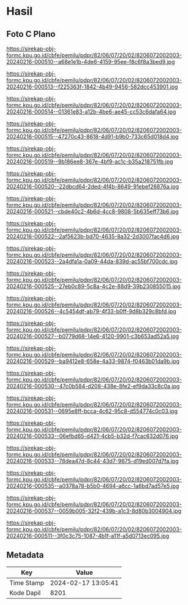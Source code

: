 # Hasil

## Foto C Plano

https://sirekap-obj-formc.kpu.go.id/cbfe/pemilu/pdpr/82/06/07/20/02/8206072002003-20240216-000510--a68e1e1b-4de6-4159-95ee-f8c6f8a3bed9.jpg

https://sirekap-obj-formc.kpu.go.id/cbfe/pemilu/pdpr/82/06/07/20/02/8206072002003-20240216-000513--f225363f-1842-4b49-9456-582dcc453901.jpg

https://sirekap-obj-formc.kpu.go.id/cbfe/pemilu/pdpr/82/06/07/20/02/8206072002003-20240216-000514--01361e83-a12b-4be6-ae45-cc53c6dafa64.jpg

https://sirekap-obj-formc.kpu.go.id/cbfe/pemilu/pdpr/82/06/07/20/02/8206072002003-20240216-000515--47270c43-8618-4d91-b9b0-733c65d018d4.jpg

https://sirekap-obj-formc.kpu.go.id/cbfe/pemilu/pdpr/82/06/07/20/02/8206072002003-20240216-000519--9b186ee8-367e-4bf9-ac1c-b35a218751fb.jpg

https://sirekap-obj-formc.kpu.go.id/cbfe/pemilu/pdpr/82/06/07/20/02/8206072002003-20240216-000520--22dbcd64-2ded-4f4b-8649-91ebef26876a.jpg

https://sirekap-obj-formc.kpu.go.id/cbfe/pemilu/pdpr/82/06/07/20/02/8206072002003-20240216-000521--cbde40c2-4b6d-4cc8-9808-5b635eff73b6.jpg

https://sirekap-obj-formc.kpu.go.id/cbfe/pemilu/pdpr/82/06/07/20/02/8206072002003-20240216-000522--2af5623b-bd70-4635-8a32-2d3007fac4d6.jpg

https://sirekap-obj-formc.kpu.go.id/cbfe/pemilu/pdpr/82/06/07/20/02/8206072002003-20240216-000523--2a4dfa1a-0a09-44da-839d-ac55bf700cdc.jpg

https://sirekap-obj-formc.kpu.go.id/cbfe/pemilu/pdpr/82/06/07/20/02/8206072002003-20240216-000525--27eb0c89-5c8a-4c2e-88d9-39b230855015.jpg

https://sirekap-obj-formc.kpu.go.id/cbfe/pemilu/pdpr/82/06/07/20/02/8206072002003-20240216-000526--4c5454df-ab79-4f33-b0ff-9d8b329c8bfd.jpg

https://sirekap-obj-formc.kpu.go.id/cbfe/pemilu/pdpr/82/06/07/20/02/8206072002003-20240216-000527--b0779d68-14e6-4120-9901-c3b653ad52a5.jpg

https://sirekap-obj-formc.kpu.go.id/cbfe/pemilu/pdpr/82/06/07/20/02/8206072002003-20240216-000529--ba9412e8-658e-4a33-9874-f0463b01da9b.jpg

https://sirekap-obj-formc.kpu.go.id/cbfe/pemilu/pdpr/82/06/07/20/02/8206072002003-20240216-000530--47c0b584-d208-438e-8fe2-ef9da33c8c0a.jpg

https://sirekap-obj-formc.kpu.go.id/cbfe/pemilu/pdpr/82/06/07/20/02/8206072002003-20240216-000531--0695e8ff-bcca-4c62-95c8-d554774c0c03.jpg

https://sirekap-obj-formc.kpu.go.id/cbfe/pemilu/pdpr/82/06/07/20/02/8206072002003-20240216-000533--06efbd65-d421-4cb5-b32d-f7cac632d076.jpg

https://sirekap-obj-formc.kpu.go.id/cbfe/pemilu/pdpr/82/06/07/20/02/8206072002003-20240216-000533--78dea47d-8c44-43d7-9875-d19ed007d7fa.jpg

https://sirekap-obj-formc.kpu.go.id/cbfe/pemilu/pdpr/82/06/07/20/02/8206072002003-20240216-000535--a0378a78-b5b0-4694-a6cc-1a6bd7ad57e5.jpg

https://sirekap-obj-formc.kpu.go.id/cbfe/pemilu/pdpr/82/06/07/20/02/8206072002003-20240216-000537--0059b005-32f2-439b-a1c3-8d80b3004904.jpg

https://sirekap-obj-formc.kpu.go.id/cbfe/pemilu/pdpr/82/06/07/20/02/8206072002003-20240216-000511--3f0c3c75-1087-4b1f-a11f-a5d0713ec095.jpg


## Metadata

| Key        | Value               |
| ---------- | ------------------- |
| Time Stamp | 2024-02-17 13:05:41 |
| Kode Dapil | 8201                |



